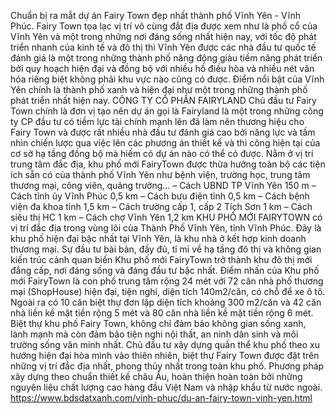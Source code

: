 Chuẩn bị ra mắt dự án Fairy Town đẹp nhất thành phố Vĩnh Yên - Vĩnh Phúc. Fairy Town tọa lạc vị trí vô cùng đắt địa được xem như là phố cổ của Vĩnh Yên và một trong những nơi đáng sống nhất hiện nay, với tốc độ phát triển nhanh của kinh tế và đô thị thì Vĩnh Yên được các nhà đầu tư quốc tế đánh giá là một trong những thành phố năng động giàu tiềm năng phát triển bởi quy hoạch hiện đại và đồng bộ với nhiều hồ điều hòa và nhiều nét văn hóa riêng biệt không phải khu vực nào cũng có được. Điểm nổi bật của Vĩnh Yên chính là thành phố xanh và hiện đại như một trong những thành phố phát triển nhất hiện nay.
CÔNG TY CỔ PHẦN FAIRYLAND
Chủ đầu tư Fairy Town chính là đơn vị tạo nên dự án gọi là Fairyland là một trong những công ty CP đầu tư có tiềm lực tài chính mạnh lên đã làm nên thương hiệu cho Fairy Town và được rất nhiều nhà đầu tư đánh giá cao bởi năng lực và tầm nhìn chiến lược qua việc lên các phương án thiết kế và thi công hiện tại của cơ sở hạ tầng đồng bộ mà hiếm có dự án nào có thể có được.
Nằm ở vị trí trung tâm đắc địa, khu phố mới FairyTown được thừa hưởng toàn bộ các tiện ích sẵn có của thành phố Vĩnh Yên như bệnh viện, trường học, trung tâm thương mại, công viên, quảng trường…
– Cách UBND TP Vĩnh Yên 150 m
– Cách tỉnh ủy Vĩnh Phúc 0,5 km
– Cách bưu điện tỉnh 0,5 km
– Cách bệnh viện đa khoa tỉnh 1,5 km
– Cách trường cấp 1, cấp 2 Tích Sơn 1 km
– Cách siêu thị HC 1 km
– Cách chợ Vĩnh Yên 1,2 km
KHU PHỐ MỚI FAIRYTOWN có vị trí đắc địa trong vùng lõi của Thành Phố Vĩnh Yên, tỉnh Vĩnh Phúc. Đây là khu phố hiện đại bậc nhất tại Vĩnh Yên, là khu nhà ở kết hợp kinh doanh thương mại.
Sự đầu tư bài bản, đầy đủ, tỉ mỉ về hạ tầng đô thị và không gian kiến trúc cảnh quan biến Khu phố mới FairyTown trở thành khu đô thị mới đẳng cấp, nơi đáng sống và đáng đầu tư bậc nhất.
Điểm nhấn của Khu phố mới FairyTown là con phố trung tâm rộng 24 mét với 72 căn nhà phố thương mại (ShopHouse) hiện đại, tiện nghi, diện tích 140m2/căn, có chỗ để xe ô tô. Ngoài ra có 10 căn biệt thự đơn lập diện tích khoảng 300 m2/căn và 42 căn nhà liền kề mặt tiền rộng 5 mét và 80 căn nhà liền kề mặt tiền rộng 6 mét.
Biệt thự khu phố Fairy Town, không chỉ đảm bảo không gian sống xanh, lành mạnh mà còn đảm bảo tiện nghi nội thất, an ninh dân sinh và môi trường sống văn minh nhất.
Chủ đầu tư xây dựng quần thể khu phố theo xu hướng hiện đại hòa mình vào thiên nhiên, biệt thự Fairy Town được đặt trên những vị trí đắc địa nhất, phong thủy nhất trong toàn khu phố.
Phương pháp xây dựng theo chuẩn thiết kế châu Âu, hoàn thiện hoàn toàn bởi những nguyên liệu chất lượng cao hàng đầu Việt Nam và nhập khẩu từ nước ngoài.
https://www.bdsdatxanh.com/vinh-phuc/du-an-fairy-town-vinh-yen.html

